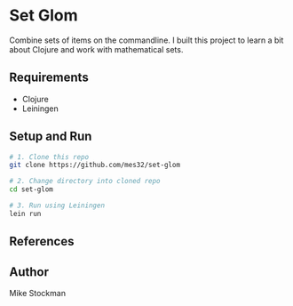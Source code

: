 # Set Glom
Combine sets of items on the commandline. I built this project to learn a bit about Clojure and work with mathematical sets.

## Requirements
- Clojure
- Leiningen

## Setup and Run
```bash
# 1. Clone this repo 
git clone https://github.com/mes32/set-glom

# 2. Change directory into cloned repo
cd set-glom

# 3. Run using Leiningen
lein run
```

## References

## Author
Mike Stockman
